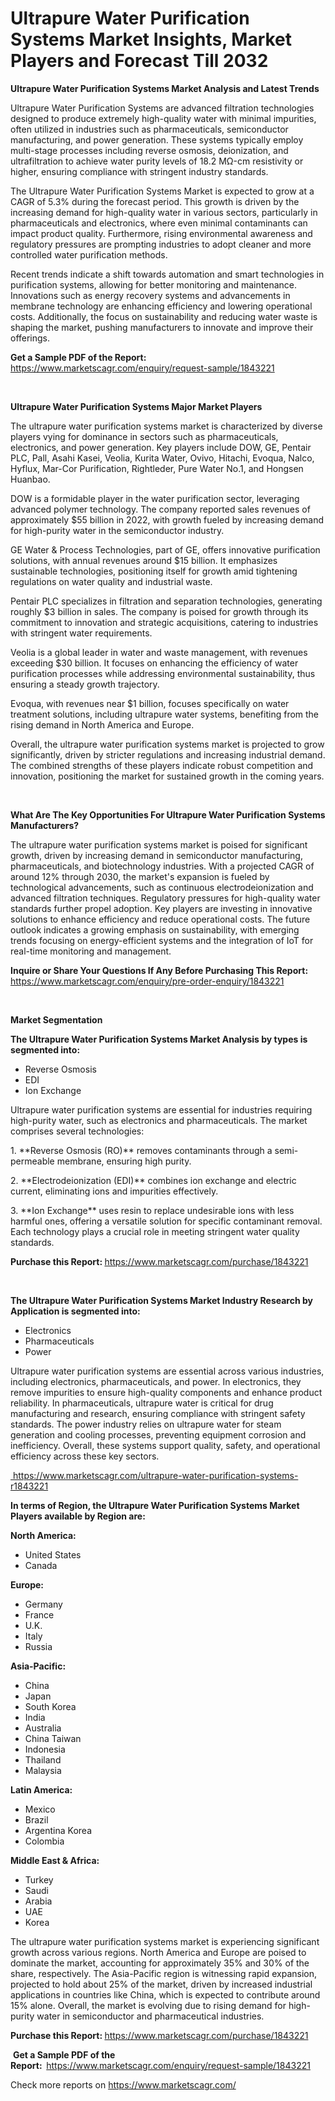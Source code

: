 <p><h1>Ultrapure Water Purification Systems Market Insights, Market Players and Forecast Till 2032</h1></p><p><strong>Ultrapure Water Purification Systems Market Analysis and Latest Trends</strong></p>
<p><p>Ultrapure Water Purification Systems are advanced filtration technologies designed to produce extremely high-quality water with minimal impurities, often utilized in industries such as pharmaceuticals, semiconductor manufacturing, and power generation. These systems typically employ multi-stage processes including reverse osmosis, deionization, and ultrafiltration to achieve water purity levels of 18.2 MΩ-cm resistivity or higher, ensuring compliance with stringent industry standards.</p><p>The Ultrapure Water Purification Systems Market is expected to grow at a CAGR of 5.3% during the forecast period. This growth is driven by the increasing demand for high-quality water in various sectors, particularly in pharmaceuticals and electronics, where even minimal contaminants can impact product quality. Furthermore, rising environmental awareness and regulatory pressures are prompting industries to adopt cleaner and more controlled water purification methods.</p><p>Recent trends indicate a shift towards automation and smart technologies in purification systems, allowing for better monitoring and maintenance. Innovations such as energy recovery systems and advancements in membrane technology are enhancing efficiency and lowering operational costs. Additionally, the focus on sustainability and reducing water waste is shaping the market, pushing manufacturers to innovate and improve their offerings.</p></p>
<p><strong>Get a Sample PDF of the Report:&nbsp;</strong> <a href="https://www.marketscagr.com/enquiry/request-sample/1843221?utm_campaign=2749&utm_medium=2&utm_source=Github&utm_content=ia&utm_term=28022025&utm_id=ultrapure-water-purification-systems">https://www.marketscagr.com/enquiry/request-sample/1843221</a></p>
<p>&nbsp;</p>
<p><strong>Ultrapure Water Purification Systems Major Market Players</strong></p>
<p><p>The ultrapure water purification systems market is characterized by diverse players vying for dominance in sectors such as pharmaceuticals, electronics, and power generation. Key players include DOW, GE, Pentair PLC, Pall, Asahi Kasei, Veolia, Kurita Water, Ovivo, Hitachi, Evoqua, Nalco, Hyflux, Mar-Cor Purification, Rightleder, Pure Water No.1, and Hongsen Huanbao.</p><p>DOW is a formidable player in the water purification sector, leveraging advanced polymer technology. The company reported sales revenues of approximately $55 billion in 2022, with growth fueled by increasing demand for high-purity water in the semiconductor industry.</p><p>GE Water & Process Technologies, part of GE, offers innovative purification solutions, with annual revenues around $15 billion. It emphasizes sustainable technologies, positioning itself for growth amid tightening regulations on water quality and industrial waste.</p><p>Pentair PLC specializes in filtration and separation technologies, generating roughly $3 billion in sales. The company is poised for growth through its commitment to innovation and strategic acquisitions, catering to industries with stringent water requirements.</p><p>Veolia is a global leader in water and waste management, with revenues exceeding $30 billion. It focuses on enhancing the efficiency of water purification processes while addressing environmental sustainability, thus ensuring a steady growth trajectory.</p><p>Evoqua, with revenues near $1 billion, focuses specifically on water treatment solutions, including ultrapure water systems, benefiting from the rising demand in North America and Europe.</p><p>Overall, the ultrapure water purification systems market is projected to grow significantly, driven by stricter regulations and increasing industrial demand. The combined strengths of these players indicate robust competition and innovation, positioning the market for sustained growth in the coming years.</p></p>
<p>&nbsp;</p>
<p><strong>What Are The Key Opportunities For Ultrapure Water Purification Systems Manufacturers?</strong></p>
<p><p>The ultrapure water purification systems market is poised for significant growth, driven by increasing demand in semiconductor manufacturing, pharmaceuticals, and biotechnology industries. With a projected CAGR of around 12% through 2030, the market's expansion is fueled by technological advancements, such as continuous electrodeionization and advanced filtration techniques. Regulatory pressures for high-quality water standards further propel adoption. Key players are investing in innovative solutions to enhance efficiency and reduce operational costs. The future outlook indicates a growing emphasis on sustainability, with emerging trends focusing on energy-efficient systems and the integration of IoT for real-time monitoring and management.</p></p>
<p><strong>Inquire or Share Your Questions If Any Before Purchasing This Report:</strong> <a href="https://www.marketscagr.com/enquiry/pre-order-enquiry/1843221?utm_campaign=2749&utm_medium=2&utm_source=Github&utm_content=ia&utm_term=28022025&utm_id=ultrapure-water-purification-systems">https://www.marketscagr.com/enquiry/pre-order-enquiry/1843221</a></p>
<p>&nbsp;</p>
<p><strong>Market Segmentation</strong></p>
<p><strong>The Ultrapure Water Purification Systems Market Analysis by types is segmented into:</strong></p>
<p><ul><li>Reverse Osmosis</li><li>EDI</li><li>Ion Exchange</li></ul></p>
<p><p>Ultrapure water purification systems are essential for industries requiring high-purity water, such as electronics and pharmaceuticals. The market comprises several technologies: </p><p>1. **Reverse Osmosis (RO)** removes contaminants through a semi-permeable membrane, ensuring high purity. </p><p>2. **Electrodeionization (EDI)** combines ion exchange and electric current, eliminating ions and impurities effectively. </p><p>3. **Ion Exchange** uses resin to replace undesirable ions with less harmful ones, offering a versatile solution for specific contaminant removal. Each technology plays a crucial role in meeting stringent water quality standards.</p></p>
<p><strong>Purchase this Report:&nbsp;</strong><a href="https://www.marketscagr.com/purchase/1843221?utm_campaign=2749&utm_medium=2&utm_source=Github&utm_content=ia&utm_term=28022025&utm_id=ultrapure-water-purification-systems">https://www.marketscagr.com/purchase/1843221</a></p>
<p>&nbsp;</p>
<p><strong>The Ultrapure Water Purification Systems Market Industry Research by Application is segmented into:</strong></p>
<p><ul><li>Electronics</li><li>Pharmaceuticals</li><li>Power</li></ul></p>
<p><p>Ultrapure water purification systems are essential across various industries, including electronics, pharmaceuticals, and power. In electronics, they remove impurities to ensure high-quality components and enhance product reliability. In pharmaceuticals, ultrapure water is critical for drug manufacturing and research, ensuring compliance with stringent safety standards. The power industry relies on ultrapure water for steam generation and cooling processes, preventing equipment corrosion and inefficiency. Overall, these systems support quality, safety, and operational efficiency across these key sectors.</p></p>
<p><a href="https://www.marketscagr.com/ultrapure-water-purification-systems-r1843221?utm_campaign=2749&utm_medium=2&utm_source=Github&utm_content=ia&utm_term=28022025&utm_id=ultrapure-water-purification-systems">&nbsp;https://www.marketscagr.com/ultrapure-water-purification-systems-r1843221</a></p>
<p><strong>In terms of Region, the Ultrapure Water Purification Systems Market Players available by Region are:</strong></p>
<p>
    <p> <strong> North America: </strong>
        <ul>
            <li>United States</li>
            <li>Canada</li>
        </ul>
        </p> 
    <p> <strong> Europe: </strong>
        <ul>
            <li>Germany</li>
            <li>France</li>
            <li>U.K.</li>
            <li>Italy</li>
            <li>Russia</li>
        </ul>
        </p> 
    <p> <strong> Asia-Pacific: </strong>
        <ul>
            <li>China</li>
            <li>Japan</li>
            <li>South Korea</li>
            <li>India</li>
            <li>Australia</li>
            <li>China Taiwan</li>
            <li>Indonesia</li>
            <li>Thailand</li>
            <li>Malaysia</li>
        </ul>
        </p> 
    <p> <strong> Latin America: </strong>
        <ul>
            <li>Mexico</li>
            <li>Brazil</li>
            <li>Argentina Korea</li>
            <li>Colombia</li>
        </ul>
        </p> 
    <p> <strong> Middle East & Africa: </strong>
        <ul>
            <li>Turkey</li>
            <li>Saudi</li>
            <li>Arabia</li>
            <li>UAE</li>
            <li>Korea</li>
        </ul>
    </p>
    </p>
<p><p>The ultrapure water purification systems market is experiencing significant growth across various regions. North America and Europe are poised to dominate the market, accounting for approximately 35% and 30% of the share, respectively. The Asia-Pacific region is witnessing rapid expansion, projected to hold about 25% of the market, driven by increased industrial applications in countries like China, which is expected to contribute around 15% alone. Overall, the market is evolving due to rising demand for high-purity water in semiconductor and pharmaceutical industries.</p></p>
<p><strong>Purchase this Report: </strong><a href="https://www.marketscagr.com/purchase/1843221?utm_campaign=2749&utm_medium=2&utm_source=Github&utm_content=ia&utm_term=28022025&utm_id=ultrapure-water-purification-systems">https://www.marketscagr.com/purchase/1843221</a></p>
<p>&nbsp;<strong>Get a Sample PDF of the Report:&nbsp;&nbsp;</strong><a href="https://www.marketscagr.com/enquiry/request-sample/1843221?utm_campaign=2749&utm_medium=2&utm_source=Github&utm_content=ia&utm_term=28022025&utm_id=ultrapure-water-purification-systems">https://www.marketscagr.com/enquiry/request-sample/1843221</a></p>
<p><strong></strong></p>
<p>Check more reports on <a href="https://www.marketscagr.com/?utm_campaign=2749&utm_medium=2&utm_source=Github&utm_content=ia&utm_term=28022025&utm_id=ultrapure-water-purification-systems">https://www.marketscagr.com/</a></p>